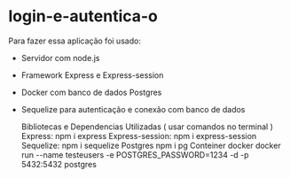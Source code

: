 # login-e-autentica-o

Para fazer essa aplicação foi usado:
- Servidor com node.js
- Framework Express e Express-session
- Docker com banco de dados Postgres
- Sequelize para autenticação e conexão com banco de dados

  Bibliotecas e Dependencias Utilizadas ( usar comandos no terminal )
  Express:
  npm i express
  Express-session:
  npm i express-session
  Sequelize:
  npm i sequelize
  Postgres
  npm i pg
  Conteiner docker
  docker run --name testeusers -e POSTGRES_PASSWORD=1234 -d -p 5432:5432 postgres
